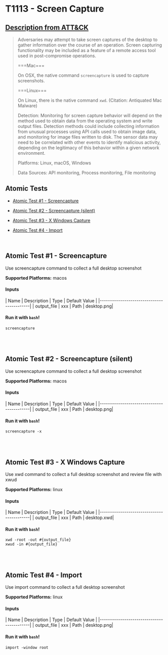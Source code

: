 # T1113 - Screen Capture
## [Description from ATT&CK](https://attack.mitre.org/wiki/Technique/T1113)
<blockquote>Adversaries may attempt to take screen captures of the desktop to gather information over the course of an operation. Screen capturing functionality may be included as a feature of a remote access tool used in post-compromise operations.

===Mac===

On OSX, the native command <code>screencapture</code> is used to capture screenshots.

===Linux===

On Linux, there is the native command <code>xwd</code>. (Citation: Antiquated Mac Malware)

Detection: Monitoring for screen capture behavior will depend on the method used to obtain data from the operating system and write output files. Detection methods could include collecting information from unusual processes using API calls used to obtain image data, and monitoring for image files written to disk. The sensor data may need to be correlated with other events to identify malicious activity, depending on the legitimacy of this behavior within a given network environment.

Platforms: Linux, macOS, Windows

Data Sources: API monitoring, Process monitoring, File monitoring</blockquote>

## Atomic Tests

- [Atomic Test #1 - Screencapture](#atomic-test-1---screencapture)

- [Atomic Test #2 - Screencapture (silent)](#atomic-test-2---screencapture-silent)

- [Atomic Test #3 - X Windows Capture](#atomic-test-3---x-windows-capture)

- [Atomic Test #4 - Import](#atomic-test-4---import)


<br/>

## Atomic Test #1 - Screencapture
Use screencapture command to collect a full desktop screenshot

**Supported Platforms:** macos


#### Inputs
| Name | Description | Type | Default Value | 
|-------------------------------------------|
    | output_file | xxx
 | Path | desktop.png|

#### Run it with `bash`!
```
screencapture
```
<br/>
<br/>

## Atomic Test #2 - Screencapture (silent)
Use screencapture command to collect a full desktop screenshot

**Supported Platforms:** macos


#### Inputs
| Name | Description | Type | Default Value | 
|-------------------------------------------|
    | output_file | xxx
 | Path | desktop.png|

#### Run it with `bash`!
```
screencapture -x
```
<br/>
<br/>

## Atomic Test #3 - X Windows Capture
Use xwd command to collect a full desktop screenshot and review file with xwud

**Supported Platforms:** linux


#### Inputs
| Name | Description | Type | Default Value | 
|-------------------------------------------|
    | output_file | xxx
 | Path | desktop.xwd|

#### Run it with `bash`!
```
xwd -root -out #{output_file}
xwud -in #{output_file}

```
<br/>
<br/>

## Atomic Test #4 - Import
Use import command to collect a full desktop screenshot

**Supported Platforms:** linux


#### Inputs
| Name | Description | Type | Default Value | 
|-------------------------------------------|
    | output_file | xxx
 | Path | desktop.png|

#### Run it with `bash`!
```
import -window root
```
<br/>
